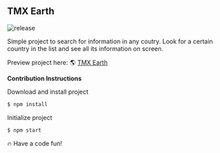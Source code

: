 ## TMX Earth

![release](https://img.shields.io/github/release-date/tjmelo/tmx-earth?label=Release)

Simple project to search for information in any coutry.
Look for a certain country in the list and see all its information on screen.

Preview project here:
:earth_americas: [TMX Earth](https://tjmelo.github.io/tmx-earth/)

**Contribution Instructions**

Download and install project

```javascript
$ npm install
```

Initialize project

```javascript
$ npm start
```

:fire: Have a code fun!
